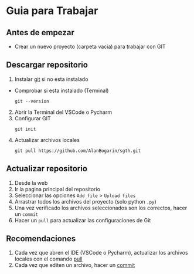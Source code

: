 # Guia para Trabajar

## Antes de empezar
- Crear un nuevo proyecto (carpeta vacia) para trabajar con GIT

## Descargar repositorio
1. Instalar [git](https://git-scm.com/downloads) si no esta instalado
  - Comprobar si esta instalado (Terminal)
    ```
    git --version
    ```
2. Abrir la Terminal del VSCode o Pycharm
3. Configurar GIT
    ```
    git init
    ```
4. Actualizar archivos locales
    ```
    git pull https://github.com/AlanBogarin/sgth.git
    ```

## Actualizar repositorio
1. Desde la web
  1. Ir la pagina principal del repositorio
  2. Seleccionar las opciones `Add file` > `Upload files`
  3. Arrastrar todos los archivos del proyecto (solo python `.py`)
  4. Una vez verificado los archivos seleccionados son los correctos, hacer un `commit`
  5. Hacer un `pull` para actualizar las configuraciones de Git

## Recomendaciones
1. Cada vez que abren el IDE (VSCode o Pycharm), actualizar los archivos locales con el comando [pull](#actualizar-archivos-locales)
2. Cada vez que editen un archivo, hacer un [commit](#actualizar-repositorio)
